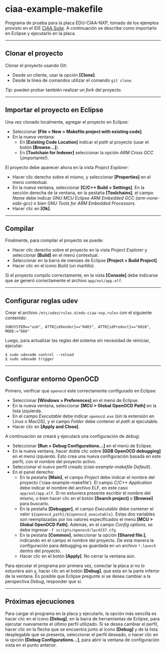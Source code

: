 # ciaa-example-makefile
Programa de prueba para la placa EDU-CIAA-NXP, tomado de los ejemplos provisto en el IDE [CIAA Suite](https://github.com/ciaa/Software-IDE/releases). A continuación se describe como importarlo en Eclipse y ejecutarlo en la placa.

---

## Clonar el proyecto
Clonar el proyecto usando Git:
* Desde un cliente, usar la opción **[Clone]**.
* Desde la linea de comandos utilizar el comando `git clone`.

*Tip*: pueden probar también realizar un *fork* del proyecto.

---

## Importar el proyecto en Eclipse
Una vez clonado localmente, agregar el proyecto en Eclipse:
* Seleccionar **[File > New > Makefile project with existing code]**. 
* En la nueva ventana:
    * En **[Existing Code Location]** indicar el *path* al proyecto (usar el botón **[Browse...]**).
    * En **[Toolchain for Indexer]** seleccionar la opción *ARM Cross GCC* (¡importante!).

El proyecto debe aparecer ahora en la vista *Project Explorer*: 
* Hacer clic derecho sobre el mismo, y seleccionar **[Properties]** en el menú contextual.
* En la nueva ventana, seleccionar **[C/C++ Build > Settings]**. En la sección derecha de la ventana, en la pestaña **[Toolchains]**, el campo *Name* debe indicar *GNU MCU Eclipse ARM Embedded GCC (arm-none-eabi-gcc)* o bien *GNU Tools for ARM Embedded Processors*.
* Hacer clic en **[Ok]**.

---

## Compilar
Finalmente, para compilar el proyecto se puede:
* Hacer clic derecho sobre el proyecto en la vista *Project Explorer* y seleccionar **[Build]** en el menú contextual.
* Seleccionar en la barra de menúes de Eclipse **[Project > Build Project]**.
* Hacer clic en el ícono *Build* (un martillo).

Si el proyecto compilo correctamente, en la vista **[Console]** debe indicarse que se generó correctamente el archivo `app/out/app.elf`.

---

## Configurar reglas udev

Crear el archivo `/etc/udev/rules.d/edu-ciaa-nxp.rules` con el siguiente contenido:

```
SUBSYSTEM=="usb", ATTR{idVendor}=="0403", ATTR{idProduct}=="6010", MODE:="666"
```

Luego, para actualizar las reglas del sistema sin necesidad de reiniciar, ejecutar:
```
$ sudo udevadm control --reload
$ sudo udevadm trigger
```

---

## Configurar entorno OpenOCD
Primero, verificar que `openocd` este correctamente configurado en Eclipse:
* Seleccionar **[Windows > Preferences]** en el menú de Eclipse.
* En la nueva ventana, seleccionar **[MCU > Global OpenOCD Path]** en la lista izquierda.
* En el campo *Executable* debe indicar `openocd.exe` (sin la extensión en Linux o MacOS), y el campo *Folder* debe contener el *path* al ejecutable.
* Hacer clic en **[Apply and Close]**.

A continuación se creará y ejecutará una configuración de *debug*:
* Seleccionar **[Run > Debug Configurations...]** en el menú de Eclipse.
* En la nueva ventana, hacer doble clic sobre **[GDB OpenOCD debugging]** en el menú izquierdo. Esto crea una nueva configuración basada en este perfil, con el nombre del proyecto activo.
* Seleccionar el nuevo perfil creado (*ciaa-example-makefile Default*).
* En el panel derecho:
    * En la pestaña **[Main]**, el campo *Project* debe indicar el nombre del proyecto ('ciaa-example-makefile'). El campo *C/C++ Application* debe indicar el nombre del archivo ELF, en este caso `app/out/app.elf`. Si no estuviera presente escribir el nombre del mismo, o bien hacer clic en el botón **[Search project]** o **[Browse]** para buscarlo.
    * En la pestaña **[Debugger]**, el campo *Executable* debe contener el valor `${openocd_path}/${openocd_executable}`. Estas dos variables son reemplazadas por los valores especificados el menú **[MCU > Global OpenOCD Path]**. Además, en el campo *Config options*, se debe ingresar `-f scripts/openocd/lpc4337.cfg`.
    * En la pestaña **[Common]**, seleccionar la opción **[Shared file:]**, indicando en el campo el nombre del proyecto. De esta manera la configuración para debugging es guardada en un archivo `*.launch` dentro del proyecto.
    * Hacer clic en el botón **[Apply]**. No cerrar la ventana aún.
    
Para ejecutar el programa por primera vez, conectar la placa si no lo estuviera aún y, hacer clic en el botón **[Debug]**, que esta en la parte inferior de la ventana. Es posible que Eclipse pregunte si se desea cambiar a la perspectiva *Debug*, responder que sí.

---
    
## Próximas ejecuciones
Para cargar el programa en la placa y ejecutarlo, la opción más sencilla es hacer clic en el ícono **[Debug]**, en la barra de herramientas de Eclipse, para ejecutar nuevamente el último perfil utilizado. Si se desea cambiar el perfil, hacer clic en la flecha que se encuentra junto al ícono **[Debug]** y de la lista desplegable que se presenta, seleccionar el perfil deseado, o hacer clic en la opción **[Debug Configurations...]**, para abrir la ventana de configuración vista en el punto anterior.
